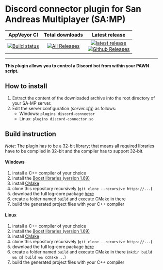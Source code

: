 # Discord connector plugin for San Andreas Multiplayer (SA:MP)

| AppVeyor CI | Total downloads | Latest release |
| :---: | :---: | :---: |
|  [![Build status](https://ci.appveyor.com/api/projects/status/hr53e3q8etb06xta/branch/master?svg=true)](https://ci.appveyor.com/project/maddinat0r/samp-discord-connector/branch/master)  |  [![All Releases](https://img.shields.io/github/downloads/maddinat0r/samp-discord-connector/total.svg?maxAge=86400)](https://github.com/maddinat0r/samp-discord-connector/releases)  |  [![latest release](https://img.shields.io/github/release/maddinat0r/samp-discord-connector.svg?maxAge=86400)](https://github.com/maddinat0r/samp-discord-connector/releases) <br> [![Github Releases](https://img.shields.io/github/downloads/maddinat0r/samp-discord-connector/latest/total.svg?maxAge=86400)](https://github.com/maddinat0r/samp-discord-connector/releases)  |  
-------------------------------------------------
**This plugin allows you to control a Discord bot from within your PAWN script.**

How to install
--------------
1. Extract the content of the downloaded archive into the root directory of your SA-MP server.
2. Edit the server configuration (*server.cfg*) as follows:
   - Windows: `plugins discord-connector`
   - Linux: `plugins discord-connector.so`

Build instruction
---------------
*Note*: The plugin has to be a 32-bit library; that means all required libraries have to be compiled in 32-bit and the compiler has to support 32-bit.
#### Windows
1. install a C++ compiler of your choice
3. install the [Boost libraries (version 1.69)](http://www.boost.org/users/download/)
4. install [CMake](http://www.cmake.org/)
5. clone this repository recursively (`git clone --recursive https://...`)
6. download the full log-core package [here](https://github.com/maddinat0r/samp-log-core/releases/latest)
7. create a folder named `build` and execute CMake in there
8. build the generated project files with your C++ compiler

#### Linux
1. install a C++ compiler of your choice
3. install the [Boost libraries (version 1.69)](http://www.boost.org/users/download/)
4. install [CMake](http://www.cmake.org/)
5. clone this repository recursively (`git clone --recursive https://...`)
6. download the full log-core package [here](https://github.com/maddinat0r/samp-log-core/releases/latest)
7. create a folder named `build` and execute CMake in there (`mkdir build && cd build && ccmake ..`)
8. build the generated project files with your C++ compiler
